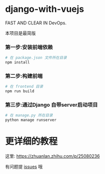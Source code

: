 # django-with-vuejs
FAST AND CLEAR IN DevOps.

本项目是最简版

### 第一步:安装前端依赖
```python
# 在 package.json 文件所在目录
npm install
```
### 第二步:构建前端
```python
# 在 frontend 目录
npm run build
```
### 第三步:通过Django 自带server启动项目
```python
# 在 manage.py 所在目录
python manage runserver
```

# 更详细的教程
这里: https://zhuanlan.zhihu.com/p/25080236

有问题提 [issues](https://github.com/tmpbook/django-with-vuejs/issues/new) 哦
